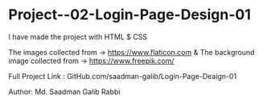 # Project--02-Login-Page-Design-01

I have made the project with HTML $ CSS

The images collected from -> https://www.flaticon.com & The background image collected from -> https://www.freepik.com/

Full Project Link : GitHub.com/saadman-galib/Login-Page-Deaign-01

Author: Md. Saadman Galib Rabbi
